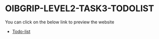 # OIBGRIP-LEVEL2-TASK3-TODOLIST
You can click on the below link to preview the website

-   [Todo-list](https://paras248-web-todo.netlify.app/)

